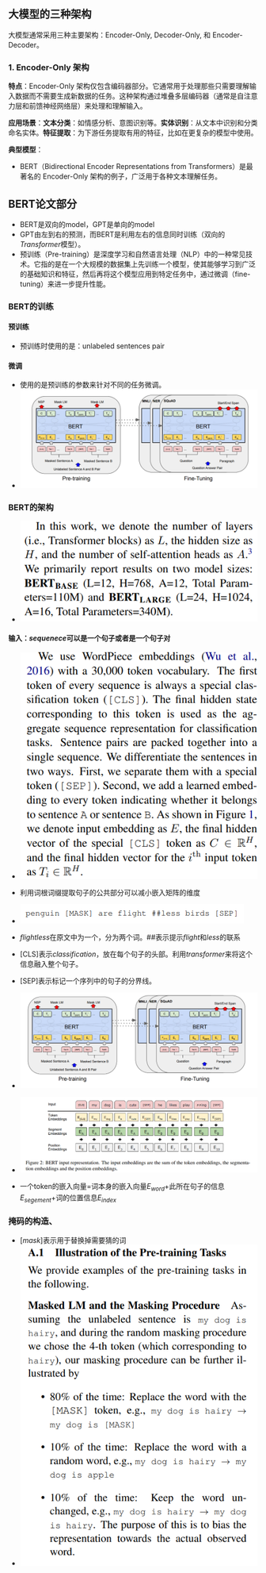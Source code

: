 ## 大模型的三种架构

大模型通常采用三种主要架构：Encoder-Only, Decoder-Only, 和 Encoder-Decoder。

### 1. Encoder-Only 架构

**特点**：Encoder-Only 架构仅包含编码器部分。它通常用于处理那些只需要理解输入数据而不需要生成新数据的任务。这种架构通过堆叠多层编码器（通常是自注意力层和前馈神经网络层）来处理和理解输入。

**应用场景**：**文本分类**：如情感分析、意图识别等。**实体识别**：从文本中识别和分类命名实体。**特征提取**：为下游任务提取有用的特征，比如在更复杂的模型中使用。

**典型模型**：

- BERT（Bidirectional Encoder Representations from Transformers）是最著名的 Encoder-Only 架构的例子，广泛用于各种文本理解任务。

## BERT论文部分
- BERT是双向的model，GPT是单向的model
- GPT由左到右的预测，而BERT是利用左右的信息同时训练（双向的$Transformer$模型）。
- 预训练（Pre-training）是深度学习和自然语言处理（NLP）中的一种常见技术。它指的是在一个大规模的数据集上先训练一个模型，使其能够学习到广泛的基础知识和特征，然后再将这个模型应用到特定任务中，通过微调（fine-tuning）来进一步提升性能。
### BERT的训练
#### 预训练
- 预训练时使用的是：unlabeled sentences pair
#### 微调
- 使用的是预训练的参数来针对不同的任务微调。
- ![Pasted image 20240826123229.png](https://raw.githubusercontent.com/ShiBowen101/PicGo_imgs/main/obsidian/Pasted%20image%2020240826123229.png)

### BERT的架构
- ![Pasted image 20240826123137.png](https://raw.githubusercontent.com/ShiBowen101/PicGo_imgs/main/obsidian/Pasted%20image%2020240826123137.png)

#### 输入：$sequenece$可以是一个句子或者是一个句子对
- ![Pasted image 20240826152528.png](https://raw.githubusercontent.com/ShiBowen101/PicGo_imgs/main/obsidian/Pasted%20image%2020240826152528.png)

- 利用词根词缀提取句子的公共部分可以减小嵌入矩阵的维度
- ![Pasted image 20240826183531.png](https://raw.githubusercontent.com/ShiBowen101/PicGo_imgs/main/obsidian/Pasted%20image%2020240826183531.png)

- $flightless$在原文中为一个，分为两个词。##表示提示$flight$和$less$的联系
- [CLS]表示$classification$，放在每个句子的头部。利用$transformer$来将这个信息融入整个句子。
- [SEP]表示标记一个序列中的句子的分界线。
- ![Pasted image 20240826153040.png](https://raw.githubusercontent.com/ShiBowen101/PicGo_imgs/main/obsidian/Pasted%20image%2020240826153040.png)
- ![Pasted image 20240826153507.png](https://raw.githubusercontent.com/ShiBowen101/PicGo_imgs/main/obsidian/Pasted%20image%2020240826153507.png)

- 一个token的嵌入向量=词本身的嵌入向量$E_{word}$+此所在句子的信息$E_{segement}$+词的位置信息$E_{index}$
### 掩码的构造、
- $[mask]$表示用于替换掉需要猜的词
- ![Pasted image 20240826183012.png](https://raw.githubusercontent.com/ShiBowen101/PicGo_imgs/main/obsidian/Pasted%20image%2020240826183012.png)

